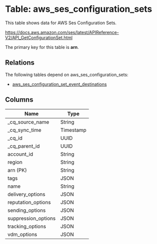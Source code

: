 # Table: aws_ses_configuration_sets

This table shows data for AWS Ses Configuration Sets.

https://docs.aws.amazon.com/ses/latest/APIReference-V2/API_GetConfigurationSet.html

The primary key for this table is **arn**.

## Relations

The following tables depend on aws_ses_configuration_sets:
  - [aws_ses_configuration_set_event_destinations](aws_ses_configuration_set_event_destinations)

## Columns

| Name          | Type          |
| ------------- | ------------- |
|_cq_source_name|String|
|_cq_sync_time|Timestamp|
|_cq_id|UUID|
|_cq_parent_id|UUID|
|account_id|String|
|region|String|
|arn (PK)|String|
|tags|JSON|
|name|String|
|delivery_options|JSON|
|reputation_options|JSON|
|sending_options|JSON|
|suppression_options|JSON|
|tracking_options|JSON|
|vdm_options|JSON|
